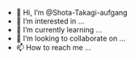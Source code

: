 - 👋 Hi, I’m @Shota-Takagi-aufgang
- 👀 I’m interested in ...
- 🌱 I’m currently learning ...
- 💞️ I’m looking to collaborate on ...
- 📫 How to reach me ...

<!---
Shota-Takagi-aufgang/Shota-Takagi-aufgang is a ✨ special ✨ repository because its `README.md` (this file) appears on your GitHub profile.
You can click the Preview link to take a look at your changes.
--->
